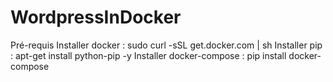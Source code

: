 # WordpressInDocker
Pré-requis
Installer docker : sudo curl -sSL get.docker.com | sh
Installer pip : apt-get install python-pip -y
Installer docker-compose : pip install docker-compose
